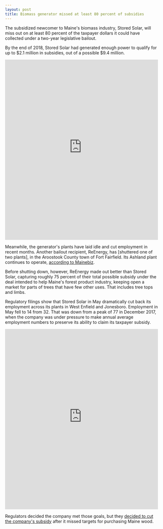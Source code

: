 ```yaml
---
layout: post
title: Biomass generator missed at least 80 percent of subsidies
---
```

The subsidized newcomer to Maine's biomass industry, Stored Solar, will miss out on at least 80 percent of the taxpayer dollars it could have collected under a two-year legislative bailout.

By the end of 2018, Stored Solar had generated enough power to qualify for up to $2.1 million in subsidies, out of a possible $9.4 million.

<div><iframe style="border: none;" src="https://public.tableausoftware.com/views/biomassbailoutpayments/Projectionsvreality?:showVizHome=no&amp;:embed=true" width="100%" height="595px"></iframe></div>

Meanwhile, the generator's plants have laid idle and cut employment in recent months. Another bailout recipient, ReEnergy, has [shuttered one of two plants], in the Aroostook County town of Fort Fairfield. Its Ashland plant continues to operate, [according to Mainebiz](http://www.mainebiz.biz/article/20181115/NEWS01/181119971/reenergy-shuts-down-fort-fairfield-biomass-plant).

Before shutting down, however, ReEnergy made out better than Stored Solar, capturing roughly 75 percent of their total possible subsidy under the deal intended to help Maine's forest product industry, keeping open a market for parts of trees that have few other uses. That includes tree tops and limbs.

Regulatory filings show that Stored Solar in May dramatically cut back its employment across its plants in West Enfield and Jonesboro. Employment in May fell to 14 from 32. That was down from a peak of 77 in December 2017, when the company was under pressure to make annual average employment numbers to preserve its ability to claim its taxpayer subsidy.

<iframe style="border: none;" src="https://public.tableausoftware.com/views/biomassbailoutpayments/StoredSolarjobs?:showVizHome=no&amp;:embed=true" width="100%" height="595px"></iframe>

Regulators decided the company met those goals, but they [decided to cut the company's subsidy](https://bangordailynews.com/2018/04/06/business/maine-utility-regulators-ok-1-2-million-subsidy-for-biomass-plant/) after it missed targets for purchasing Maine wood.
